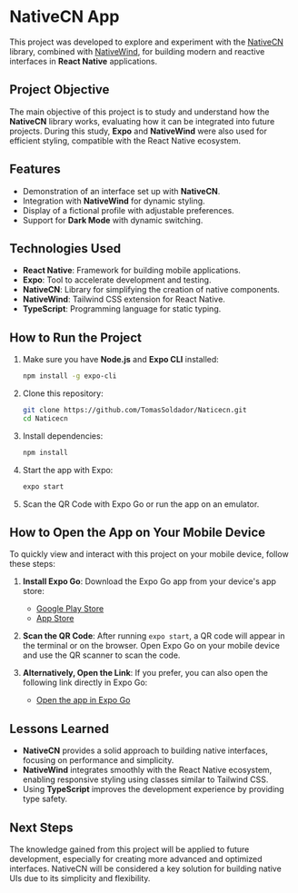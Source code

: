 # **NativeCN App**

This project was developed to explore and experiment with the [NativeCN](https://github.com/nativecn) library, combined with [NativeWind](https://www.nativewind.dev/), for building modern and reactive interfaces in **React Native** applications.

## **Project Objective**
The main objective of this project is to study and understand how the **NativeCN** library works, evaluating how it can be integrated into future projects. During this study, **Expo** and **NativeWind** were also used for efficient styling, compatible with the React Native ecosystem.

## **Features**
- Demonstration of an interface set up with **NativeCN**.
- Integration with **NativeWind** for dynamic styling.
- Display of a fictional profile with adjustable preferences.
- Support for **Dark Mode** with dynamic switching.

## **Technologies Used**
- **React Native**: Framework for building mobile applications.
- **Expo**: Tool to accelerate development and testing.
- **NativeCN**: Library for simplifying the creation of native components.
- **NativeWind**: Tailwind CSS extension for React Native.
- **TypeScript**: Programming language for static typing.

## **How to Run the Project**
1. Make sure you have **Node.js** and **Expo CLI** installed:
   ```bash
   npm install -g expo-cli
   ```

2. Clone this repository:
    ```bash
    git clone https://github.com/TomasSoldador/Naticecn.git
    cd Naticecn
    ```

3. Install dependencies:
    ```bash
    npm install
    ```

4. Start the app with Expo:
    ```bash
    expo start
    ```

5. Scan the QR Code with Expo Go or run the app on an emulator.

## **How to Open the App on Your Mobile Device**
To quickly view and interact with this project on your mobile device, follow these steps:
1. **Install Expo Go**: Download the Expo Go app from your device's app store:
   - [Google Play Store](https://play.google.com/store/search?q=expo+go&c=apps)
   - [App Store](https://apps.apple.com/app/expo-go/id982107779)
   

3. **Scan the QR Code**: After running ```expo start```, a QR code will appear in the terminal or on the browser. Open Expo Go on your mobile device and use the QR scanner to scan the code.

4. **Alternatively, Open the Link**: If you prefer, you can also open the following link directly in Expo Go:
     - [Open the app in Expo Go](https://expo.dev/preview/update?message=profile%20page%20with%20expo%20%2B%20nativecn&updateRuntimeVersion=1.0.0&createdAt=2024-12-10T13%3A32%3A13.271Z&slug=exp&projectId=43df6452-9821-4924-8856-5121c93d00d2&group=daab456e-4c55-4583-b0d1-5a6f8b37e792)



## **Lessons Learned**
- **NativeCN** provides a solid approach to building native interfaces, focusing on performance and simplicity.
- **NativeWind** integrates smoothly with the React Native ecosystem, enabling responsive styling using classes similar to Tailwind CSS.
- Using **TypeScript** improves the development experience by providing type safety.

## **Next Steps**
The knowledge gained from this project will be applied to future development, especially for creating more advanced and optimized interfaces. NativeCN will be considered a key solution for building native UIs due to its simplicity and flexibility.



